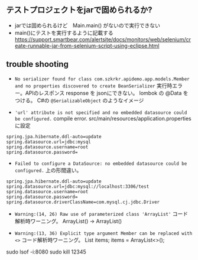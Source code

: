 

## テストプロジェクトをjarで固められるか?

- jarでは固められるけど　Main.main() がないので実行できない
- main()にテストを実行するように記載する  
https://support.smartbear.com/alertsite/docs/monitors/web/selenium/create-runnable-jar-from-selenium-script-using-eclipse.html

## trouble shooting
* `No serializer found for class com.szkrkr.apidemo.app.models.Member and no properties discovered to create BeanSerializer`
実行時エラー。APIのレスポンス
response を jsonにできない。
lombok の @Data をつける。 C#の `@SerializableObject` のようなイメージ

* `'url' attribute is not specified and no embedded datasource could be configured.`
compile error.
src/main/resources/application.properties に設定
```
spring.jpa.hibernate.ddl-auto=update
spring.datasource.url=jdbc:mysql
spring.datasource.username=root
spring.datasource.password=
```

* `Failed to configure a DataSource: no embedded datasource could be configured.`
上の形間違い。
```
spring.jpa.hibernate.ddl-auto=update
spring.datasource.url=jdbc:mysql://localhost:3306/test
spring.datasource.username=root
spring.datasource.password=
spring.datasource.driverClassName=com.mysql.cj.jdbc.Driver
```

* `Warning:(14, 26) Raw use of parameterized class 'ArrayList'`
コード解析時ワーニング。
ArrayList() -> ArrayList<T>()

* `Warning:(13, 36) Explicit type argument Member can be replaced with <>`
コード解析時ワーニング。
List<Member> items;
items = ArrayList<>();




<!--		<dependency>-->
<!--			<groupId>org.springframework.boot</groupId>-->
<!--			<artifactId>spring-boot-starter-jooq</artifactId>-->
<!--		</dependency>-->














sudo lsof -i:8080
sudo kill 12345
